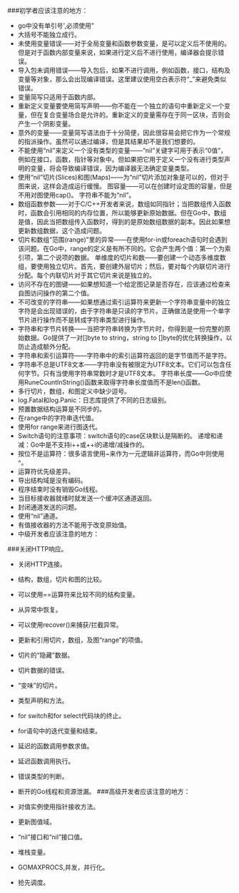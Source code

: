 ###初学者应该注意的地方：

- go中没有单引号',必须使用"
- 大括号不能独立成行。
- 未使用变量错误——对于全局变量和函数参数变量，是可以定义后不使用的。但是对于函数内部变量来说，如果进行定义后不进行使用，编译器会提示错误。
- 导入包未调用错误——导入包后，如果不进行调用，例如函数，接口，结构及变量等对象，那么会出现编译错误。这里建议使用空白表示符“_”来避免类似错误。
- 变量简写只适用于函数内部。
- 重新定义变量要使用简写声明——你不能在一个独立的语句中重新定义一个变量，但在复合变量场合是允许的。重新定义的变量需存在于同一区块，否则会产生一个阴影变量。
- 意外的变量——变量简写语法由于十分简便，因此很容易会把它作为一个常规的指派操作。虽然可以通过编译，但是其结果却不是我们想要的。
- 不能使用“nil”来定义一个没有类型的变量——“nil”关键字可用于表示“0值”，例如在接口，函数，指针等对象中。但如果把它用于定义一个没有进行类型声明的变量，将会导致编译错误，因为编译器无法确定变量类型。
- 使用“nil”切片(Slices)和图(Maps)——为“nil”切片添加对象是可以的，但对于图来说，这样会造成运行缓慢。
图容量——可以在创建时设定图的容量，但是不用对图使用cap()。
字符串不能为“nil”。
- 数组函数参数——对于C/C++开发者来说，数组如同指针；当把数组传入函数时，函数会引用相同的内存位置，所以能够更新原始数据。但在Go中，数组是值，因此当把数组传入函数时，得到的是原始数组数据的副本。因此如果想更新数组数据，这个造成问题。
- 切片和数组“范围(range)”里的异常——在使用for-in或foreach语句时会遇到该问题。在Go中，range的定义是有所不同的。它会产生两个值：第一个为索引项，第二个说项的数据。
单维度的切片和数——要创建一个动态多维度数组，要使用独立切片。首先，要创建外层切片；然后，要对每个内联切片进行分配。每个内联切片对于其它切片来说是独立的。
- 访问不存在的图键——如果想知道一个给定图记录是否存在，应该通过检查来自图访问操作的第二个值。
- 不可改变的字符串——如果想通过索引运算符来更新一个字符串变量中的独立字符是会出现错误的，由于字符串是只读的字节片。正确做法是使用一个单字节片进行操作而不是转成字符串类型进行操作。
- 字符串和字节片转换——当把字符串转换为字节片时，你得到是一份完整的原始数据。Go提供了一对[]byte to string，string to []byte的优化转换操作，以防止造成额外分配。
- 字符串和索引运算符——字符串中的索引运算符返回的是字节值而不是字符。
- 字符串不总是UTF8文本——字符串没有被限定为UTF8文本。它们可以包含任何字节。只有当使用字符串常数时才是UTF8文本。
字符串长度——Go中应使用RuneCountInString()函数来取得字符串长度值而不是len()函数。
- 多行切片，数组，和图定义中缺少逗号。
- log.Fatal和log.Panic：日志库提供了不同的日志级别。
- 预置数据结构运算是不同步的。
- 在range中的字符串迭代值。
- 使用for range来进行图迭代。
- Switch语句的注意事项：switch语句的case区块默认是隔断的。
递增和递减：Go中是不支持i++或++i的递增/减操作的。
- 按位不是运算符：很多语言使用~来作为一元逻辑非运算符，而Go中则使用^。
- 运算符优先级差异。
- 导出结构域是没有编码。
- 程序结束时没有销毁Go线程。
- 当目标接收器就绪时就发送一个缓冲区通道返回。
- 封闭通道发送的问题。
- 使用“nil”通道。
- 有值接收器的方法不能用于改变原始值。
- 中级开发者应该注意的地方：

###关闭HTTP响应。

- 关闭HTTP连接。
- 结构，数组，切片和图的比较。
- 可以使用==运算符来比较不同的结构变量。
- 从异常中恢复。
- 可以使用recover()来捕获/拦截异常。
- 更新和引用切片，数组，及图“range”的项值。
- 切片的“隐藏”数据。
- 切片数据的错误。
- “变味”的切片。
- 类型声明和方法。
- for switch和for select代码块的终止。
- for语句中的迭代变量和结束。
- 延迟的函数调用参数求值。
- 延迟函数调用执行。
- 错误类型的判断。
- 断开的Go线程和资源泄漏。
###高级开发者应该注意的地方：

- 对值实例使用指针接收方法。
- 更新图值域。
- “nil”接口和“nil”接口值。
- 堆栈变量。
- GOMAXPROCS,并发，并行化。
- 抢先调度。